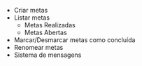 - Criar metas
- Listar metas
    - Metas Realizadas
    - Metas Abertas
- Marcar/Desmarcar metas como concluída
- Renomear metas
- Sistema de mensagens
